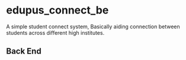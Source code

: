 # edupus_connect_be
A simple student connect system, Basically aiding connection between students across different high institutes.
## Back End
